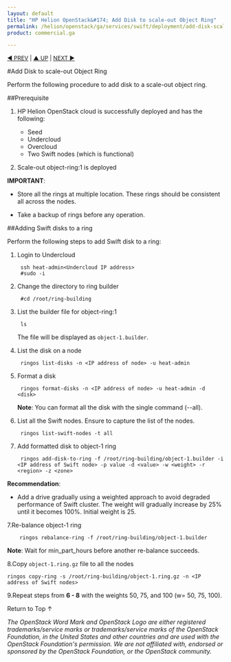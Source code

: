 ```yaml
---
layout: default
title: "HP Helion OpenStack&#174; Add Disk to scale-out Object Ring"
permalink: /helion/openstack/ga/services/swift/deployment/add-disk-scale-out/
product: commercial.ga

---
```

<!--UNDER REVISION-->

<script>

function PageRefresh {
onLoad="window.refresh"
}

PageRefresh();

</script>


<p style="font-size: small;"> <a href="/helion/openstack/ga/services/object/swift/expand-cluster/">&#9664; PREV</a> | <a href=" /helion/openstack/ga/services/object/swift/expand-cluster/">&#9650; UP</a> | <a href="/helion/openstack/ga/services/swift/deployment/add-disk-starter/"> NEXT &#9654</a> </p>


#Add Disk to scale-out Object Ring

Perform the following procedure to add disk to a scale-out object ring. 


##Prerequisite

1. HP Helion OpenStack cloud is successfully deployed and has the following: 

	* Seed
	* Undercloud
	* Overcloud 
	* Two Swift nodes (which is functional)
2. Scale-out object-ring:1 is deployed


**IMPORTANT**:  
 
*  Store all the rings at multiple location. These rings should be consistent all across the nodes.

* Take a backup of rings before any operation.


##Adding Swift disks to a ring


Perform the following steps to add Swift disk to a ring:

1. Login to Undercloud 

		ssh heat-admin<Undercloud IP address> 
		#sudo -i

2. Change the directory to ring builder

		#cd /root/ring-building

3. List the builder file for object-ring:1

		ls	

	The file will be displayed as `object-1.builder`.

3. List the disk on a node

		ringos list-disks -n <IP address of node> -u heat-admin

4. Format a disk

		ringos format-disks -n <IP address of node> -u heat-admin -d <disk>

	**Note**: You can format all the disk with the single command (--all).

5. List all the Swift nodes. Ensure to capture the list of the nodes.

		ringos list-swift-nodes -t all

6. Add formatted disk to object-1 ring

		ringos add-disk-to-ring -f /root/ring-building/object-1.builder -i <IP address of Swift node> -p value -d <value> -w <weight> -r <region> -z <zone>

**Recommendation**: 
              
* Add a drive gradually using a weighted approach to avoid degraded performance of Swift cluster. The weight will gradually increase by 25% until it becomes 100%. Initial weight is 25.


7.Re-balance object-1 ring

		ringos rebalance-ring -f /root/ring-building/object-1.builder
	
**Note**: Wait for min&#095;part_hours before another re-balance succeeds.	
			
8.Copy `object-1.ring.gz` file to all the nodes

	ringos copy-ring -s /root/ring-building/object-1.ring.gz -n <IP address of Swift nodes>
	

9.Repeat steps from **6 - 8** with the weights 50, 75, and 100 (w= 50, 75, 100).


 
<a href="#top" style="padding:14px 0px 14px 0px; text-decoration: none;"> Return to Top &#8593; </a>


*The OpenStack Word Mark and OpenStack Logo are either registered trademarks/service marks or trademarks/service marks of the OpenStack Foundation, in the United States and other countries and are used with the OpenStack Foundation's permission. We are not affiliated with, endorsed or sponsored by the OpenStack Foundation, or the OpenStack community.*